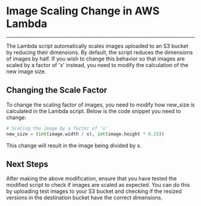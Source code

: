 # Image Scaling Change in AWS Lambda
<hr>
The Lambda script automatically scales images uploaded to an S3 bucket by reducing their dimensions. By default, the script reduces the dimensions of images by half. 
If you wish to change this behavior so that images are scaled by a factor of 'x' instead, you need to modify the calculation of the new image size.


## Changing the Scale Factor
To change the scaling factor of images, you need to modify how new_size is calculated in the Lambda script. Below is the code snippet you need to change:

```python
# Scaling the image by a factor of 'x'
new_size = (int(image.width / x), int(image.height * 0.25))
```
This change will result in the image being divided by x.

## Next Steps
After making the above modification, ensure that you have tested the modified script to check if images are scaled as expected. You can do this by uploading test images to your S3 bucket and checking if the resized versions in the destination bucket have the correct dimensions.
